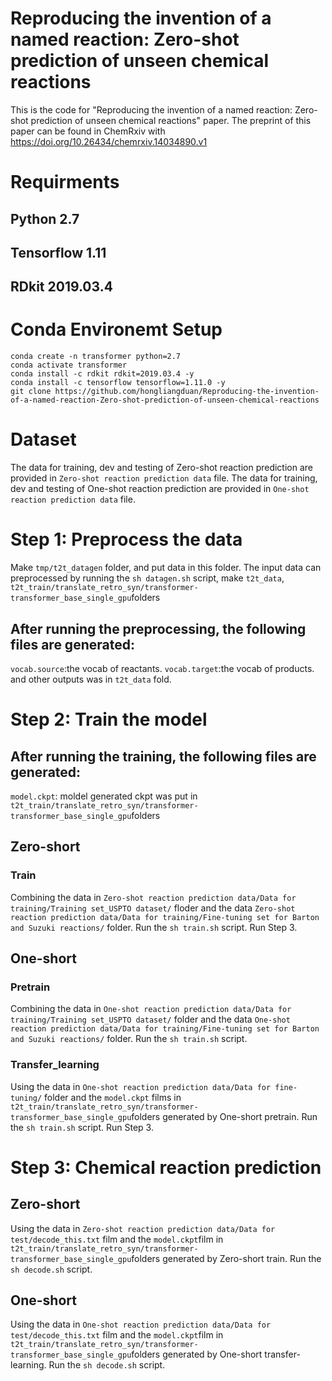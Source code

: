 # Reproducing the invention of a named reaction: Zero-shot prediction of unseen chemical reactions
This is the code for "Reproducing the invention of a named reaction: Zero-shot prediction of unseen chemical reactions" paper.  The preprint of this paper can be found in ChemRxiv with https://doi.org/10.26434/chemrxiv.14034890.v1

# Requirments
## Python 2.7
## Tensorflow 1.11
## RDkit 2019.03.4

# Conda Environemt Setup
```
conda create -n transformer python=2.7
conda activate transformer
conda install -c rdkit rdkit=2019.03.4 -y
conda install -c tensorflow tensorflow=1.11.0 -y
git clone https://github.com/hongliangduan/Reproducing-the-invention-of-a-named-reaction-Zero-shot-prediction-of-unseen-chemical-reactions
```

# Dataset
The data for training, dev and testing of Zero-shot reaction prediction are provided in ```Zero-shot reaction prediction data``` file. 
The data for training, dev and testing of One-shot reaction prediction are provided in ```One-shot reaction prediction data``` file.

# Step 1: Preprocess the data
Make ```tmp/t2t_datagen``` folder, and put data in this folder.
The input data can preprocessed by running the ``` sh datagen.sh ``` script, make ```t2t_data```, ```t2t_train/translate_retro_syn/transformer-transformer_base_single_gpu```folders
## After running the preprocessing, the following files are generated:
```vocab.source```:the vocab of reactants.
```vocab.target```:the vocab of products.
and other outputs was in ```t2t_data``` fold.

# Step 2: Train the model
## After running the training, the following files are generated:
```model.ckpt```: moldel generated ckpt was put in ```t2t_train/translate_retro_syn/transformer-transformer_base_single_gpu```folders 
## Zero-short
### Train
Combining the data in ```Zero-shot reaction prediction data/Data for training/Training set_USPTO dataset/``` floder and the data ```Zero-shot reaction prediction data/Data for training/Fine-tuning set for Barton and Suzuki reactions/``` folder.
Run the ```sh train.sh``` script.
Run Step 3.
## One-short
### Pretrain
Combining the data in ```One-shot reaction prediction data/Data for training/Training set_USPTO dataset/``` folder and the data ```One-shot reaction prediction data/Data for training/Fine-tuning set for Barton and Suzuki reactions/``` folder.
Run the ```sh train.sh``` script.
### Transfer_learning
Using the data in ```One-shot reaction prediction data/Data for fine-tuning/``` folder and the ```model.ckpt``` films in ```t2t_train/translate_retro_syn/transformer-transformer_base_single_gpu```folders generated by One-short pretrain.
Run the ```sh train.sh``` script.
Run Step 3.


# Step 3: Chemical reaction prediction
## Zero-short 
Using the data in ```Zero-shot reaction prediction data/Data for test/decode_this.txt``` film and the ```model.ckpt```film in  ```t2t_train/translate_retro_syn/transformer-transformer_base_single_gpu```folders generated by Zero-short train.
Run the ```sh decode.sh``` script.

## One-short
Using the data in ```One-shot reaction prediction data/Data for test/decode_this.txt``` film and the ```model.ckpt```film in  ```t2t_train/translate_retro_syn/transformer-transformer_base_single_gpu```folders generated by One-short transfer-learning.
Run the ```sh decode.sh``` script.
